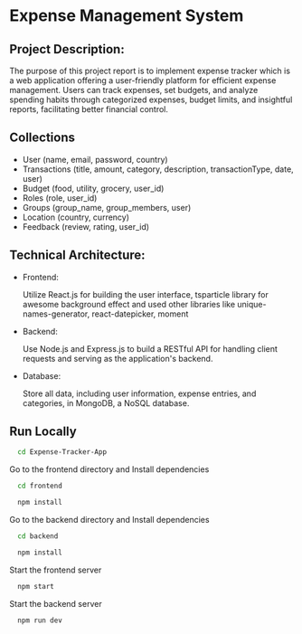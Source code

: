 # Expense Management System

## Project Description:

The purpose of this project report is to implement expense tracker which is a web application offering a user-friendly platform for efficient expense management. Users can track expenses, set budgets, and analyze spending habits through categorized expenses, budget limits, and insightful reports, facilitating better financial control.

## Collections

- User (name, email, password, country)
- Transactions (title, amount, category, description, transactionType, date, user)
- Budget (food, utility, grocery, user_id)
- Roles (role, user_id)
- Groups (group_name, group_members, user)
- Location (country, currency)
- Feedback (review, rating, user_id)

## Technical Architecture:

- Frontend:

  Utilize React.js for building the user interface, tsparticle library for awesome background effect and used other libraries like unique-names-generator, react-datepicker, moment

- Backend:

  Use Node.js and Express.js to build a RESTful API for handling client requests and serving as the application's backend.

- Database:

  Store all data, including user information, expense entries, and categories, in MongoDB, a NoSQL database.

## Run Locally

```bash
  cd Expense-Tracker-App
```

Go to the frontend directory and Install dependencies

```bash
  cd frontend
```

```bash
  npm install
```

Go to the backend directory and Install dependencies

```bash
  cd backend
```

```bash
  npm install
```

Start the frontend server

```bash
  npm start
```

Start the backend server

```bash
  npm run dev
```

